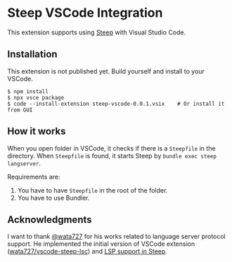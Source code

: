 # Steep VSCode Integration

This extension supports using [Steep](https://github.com/soutaro/steep) with Visual Studio Code.

## Installation

This extension is not published yet. Build yourself and install to your VSCode.

```
$ npm install
$ npx vsce package
$ code --install-extension steep-vscode-0.0.1.vsix    # Or install it from GUI
```

## How it works

When you open folder in VSCode, it checks if there is a `Steepfile` in the directory.
When `Steepfile` is found, it starts Steep by `bundle exec steep langserver`.

Requirements are:

1. You have to have `Steepfile` in the root of the folder.
2. You have to use Bundler.

## Acknowledgments

I want to thank [@wata727](https://github.com/wata727) for his works related to language server protocol support.
He implemented the initial version of VSCode extension ([wata727/vscode-steep-lsc](https://github.com/wata727/vscode-steep-lsc)) and [LSP support in Steep](https://github.com/soutaro/steep/pull/79).
